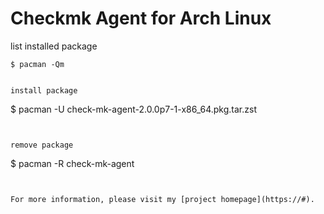 # Checkmk Agent for Arch Linux

list installed package
```
$ pacman -Qm


install package
```
$ pacman -U check-mk-agent-2.0.0p7-1-x86_64.pkg.tar.zst
```


remove package
```
$ pacman -R check-mk-agent
```


For more information, please visit my [project homepage](https://#).
